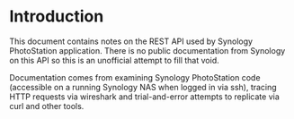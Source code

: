# Introduction #

This document contains notes on the REST API used by Synology PhotoStation
application. There is no public documentation from Synology on this API so
this is an unofficial attempt to fill that void.

Documentation comes from examining Synology PhotoStation code (accessible
on a running Synology NAS when logged in via ssh), tracing HTTP requests
via wireshark and trial-and-error attempts to replicate via curl and other
tools.
